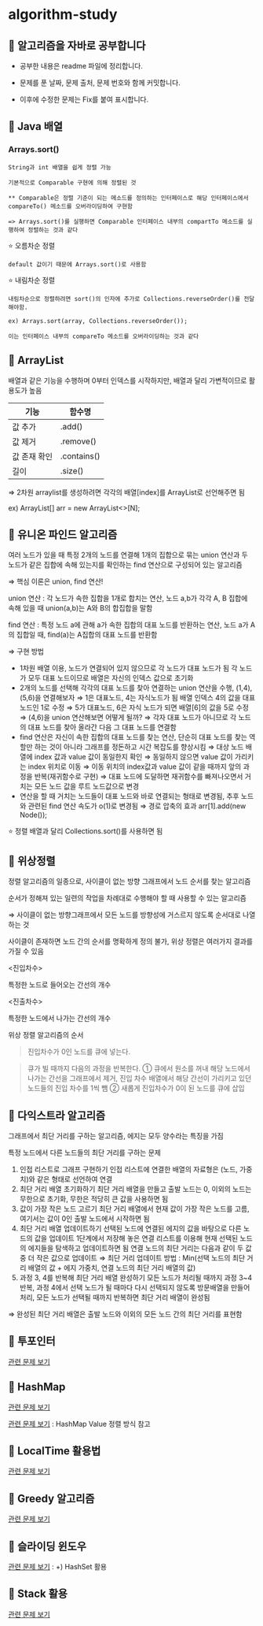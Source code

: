 # algorithm-study
## 📓 알고리즘을 자바로 공부합니다
- 공부한 내용은 readme 파일에 정리합니다.

- 문제를 푼 날짜, 문제 출처, 문제 번호와 함께 커밋합니다.

- 이후에 수정한 문제는 Fix를 붙여 표시합니다.


## 📕 Java 배열 
### Arrays.sort()
    String과 int 배열을 쉽게 정렬 가능
    
    기본적으로 Comparable 구현에 의해 정렬된 것
    
    ** Comparable은 정렬 기준이 되는 메소드를 정의하는 인터페이스로 해당 인터페이스에서 compareTo() 메소드를 오버라이딩하여 구현함
   
    => Arrays.sort()를 실행하면 Comparable 인터페이스 내부의 compartTo 메소드를 실행하여 정렬하는 것과 같다

  ⭐️ 오름차순 정렬
  
    default 값이기 때문에 Arrays.sort()로 사용함

  ⭐️ 내림차순 정렬
    
    내림차순으로 정렬하려면 sort()의 인자에 추가로 Collections.reverseOrder()를 전달해야함.
  
    ex) Arrays.sort(array, Collections.reverseOrder());

    이는 인터페이스 내부의 compareTo 메소드를 오버라이딩하는 것과 같다

## 📕  ArrayList
배열과 같은 기능을 수행하며 0부터 인덱스를 시작하지만, 배열과 달리 가변적이므로 활용도가 높음

| 기능 | 함수명 |
| --- | --- |
| 값 추가 | .add() |
| 값 제거  | .remove() |
| 값 존재 확인 | .contains() |
| 길이 | .size() |

⇒ 2차원 arraylist를 생성하려면 각각의 배열[index]를 ArrayList로 선언해주면 됨

ex) ArrayList<Node>[] arr = new ArrayList<>[N];

## 📕  유니온 파인드 알고리즘
여러 노드가 있을 때 특정 2개의 노드를 연결해 1개의 집합으로 묶는 union 연산과 두 노드가 같은 집합에 속해 있는지를 확인하는 find 연산으로 구성되어 있는 알고리즘

⇒ 핵심 이론은 union, find 연산!

union 연산 : 각 노드가 속한 집합을 1개로 합치는 연산, 노드 a,b가 각각 A, B 집합에 속해 있을 때 union(a,b)는 A와 B의 합집합을 말함

find 연산 : 특정 노드 a에 관해 a가 속한 집합의 대표 노드를 반환하는 연산, 노드 a가 A의 집합일 때, find(a)는 A집합의 대표 노드를 반환함

⇒ 구현 방법

- 1차원 배열 이용, 노드가 연결되어 있지 않으므로 각 노드가 대표 노드가 됨 
각 노드가 모두 대표 노드이므로 배열은 자신의 인덱스 값으로 초기화
- 2개의 노드를 선택해 각각의 대표 노드를 찾아 연결하는 union 연산을 수행, (1,4),(5,6)을 연결해보자
⇒ 1은 대표노드, 4는 자식노드가 됨 배열 인덱스 4의 값을 대표노드인 1로 수정
⇒ 5가 대표노드, 6은 자식 노드가 되면 배열[6]의 값을 5로 수정
⇒ (4,6)을 union 연산해보면 어떻게 될까?
⇒ 각자 대표 노드가 아니므로 각 노드의 대표 노드를 찾아 올라간 다음 그 대표 노드를 연결함
- find 연산은 자신이 속한 집합의 대표 노드를 찾는 연산, 단순히 대표 노드를 찾는 역할만 하는 것이 아니라 그래프를 정돈하고 시간 복잡도를 향상시킴
⇒ 대상 노드 배열에 index 값과 value 값이 동일한지 확인
⇒ 동일하지 않으면 value 값이 가리키는 index 위치로 이동
⇒ 이동 위치의 index값과 value 값이 같을 때까지 앞의 과정을 반복(재귀함수로 구현)
⇒ 대표 노드에 도달하면 재귀함수를 빠져나오면서 거치는 모든 노드 값을 루트 노드값으로 변경
- 연산을 할 때 거치는 노드들이 대표 노드와 바로 연결되는 형태로 변경됨, 추후 노드와 관련된 find 연산 속도가 o(1)로 변경됨 ⇒ 경로 압축의 효과
arr[1].add(new Node());

⭐️ 정렬
    배열과 달리 Collections.sort()를 사용하면 됨

## 📕  위상정렬
정렬 알고리즘의 일종으로, 사이클이 없는 방향 그래프에서 노드 순서를 찾는 알고리즘

순서가 정해져 있는 일련의 작업을 차례대로 수행해야 할 때 사용할 수 있는 알고리즘

⇒ 사이클이 없는 방향그래프에서 모든 노드를 방향성에 거스르지 않도록 순서대로 나열하는 것

사이클이 존재하면 노드 간의 순서를 명확하게 정의 불가, 위상 정렬은 여러가지 결과를 가질 수 있음

<진입차수>

특정한 노드로 들어오는 간선의 개수

<진출차수>

특정한 노드에서 나가는 간선의 개수

위상 정렬 알고리즘의 순서

> 진입차수가 0인 노드를 큐에 넣는다.
> 

> 큐가 빌 때까지 다음의 과정을 반복한다. 
① 큐에서 원소를 꺼내 해당 노드에서 나가는 간선을 그래프에서 제거, 진입 차수 배열에서 해당 간선이 가리키고 있던 노드들의 진입 차수를 1씩 뺌
② 새롭게 진입차수가 0이 된 노드를 큐에 삽입
>
> 


## 📕  다익스트라 알고리즘
그래프에서 최단 거리를 구하는 알고리즘, 에지는 모두 양수라는 특징을 가짐

특정 노드에서 다른 노드들의 최단 거리를 구하는 문제

1. 인접 리스트로 그래프 구현하기
인접 리스트에 연결한 배열의 자료형은 (노드, 가중치)와 같은 형태로 선언하여 연결
2. 최단 거리 배열 초기화하기
최단 거리 배열을 만들고 출발 노드는 0, 이외의 노드는 무한으로 초기화, 무한은 적당히 큰 값을 사용하면 됨
3. 값이 가장 작은 노드 고르기
최단 거리 배열에서 현재 값이 가장 작은 노드를 고름, 여기서는 값이 0인 출발 노드에서 시작하면 됨
4. 최단 거리 배열 업데이트하기
선택된 노드에 연결된 에지의 값을 바탕으로 다른 노드의 값을 업데이트
1단계에서 저장해 놓은 연결 리스트를 이용해 현재 선택된 노드의 에지들을 탐색하고 업데이트하면 됨
연결 노드의 최단 거리는 다음과 같이 두 값 중 더 작은 값으로 업데이트
⇒ 최단 거리 업데이트 방법 : Min(선택 노드의 최단 거리 배열의 값 + 에지 가중치, 연결 노드의 최단 거리 배열의 값)
5. 과정 3, 4를 반복해 최단 거리 배열 완성하기
모든 노드가 처리될 때까지 과정 3~4 반복, 과정 4에서 선택 노드가 될 때마다 다시 선택되지 않도록 방문배열을 만들어 처리, 모든 노드가 선택될 때까지 반복하면 최단 거리 배열이 완성됨

⇒ 완성된 최단 거리 배열은 출발 노드와 이외의 모든 노드 간의 최단 거리를 표현함


## 📕  투포인터 
[관련 문제 보기](https://github.com/choiyoorim/algorithm-study/blob/164a2455f67fcea49bb46217752a6dfe9e9e8ba0/PRO178870T/PRO178870T.java)

## 📕  HashMap
[관련 문제 보기](https://github.com/choiyoorim/algorithm-study/blob/164a2455f67fcea49bb46217752a6dfe9e9e8ba0/PRO258712T/PRO258712T.java) 

[관련 문제 보기](https://github.com/choiyoorim/algorithm-study/blob/a7142ad498da52bdc3921ab65ac555ad6801b2be/PRO138476/PRO138476.java) : HashMap Value 정렬 방식 참고

## 📕  LocalTime 활용법
[관련 문제 보기](https://github.com/choiyoorim/algorithm-study/blob/164a2455f67fcea49bb46217752a6dfe9e9e8ba0/PRO340213/PRO340213.java)

## 📕  Greedy 알고리즘
[관련 문제 보기](https://github.com/choiyoorim/algorithm-study/blob/164a2455f67fcea49bb46217752a6dfe9e9e8ba0/PRO181188/PRO181188.java)

## 📕  슬라이딩 윈도우
[관련 문제 보기](https://github.com/choiyoorim/algorithm-study/blob/a7142ad498da52bdc3921ab65ac555ad6801b2be/PRO131701/PRO131701.java) : +) HashSet 활용 

## 📕  Stack 활용 
[관련 문제 보기](https://github.com/choiyoorim/algorithm-study/blob/a7142ad498da52bdc3921ab65ac555ad6801b2be/PRO154539/PRO154539.java)
